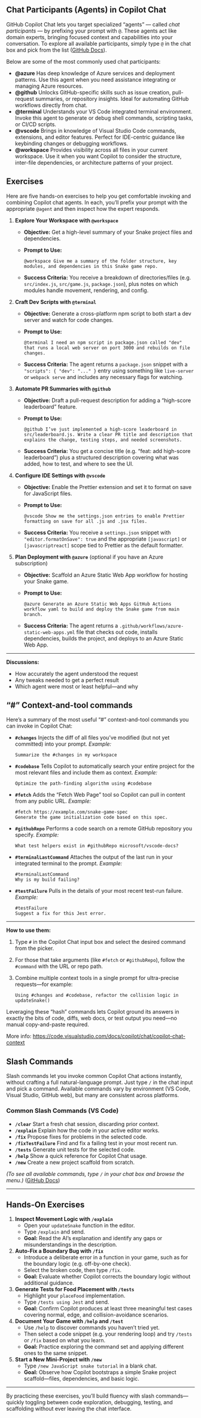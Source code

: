 ## Chat Participants (Agents) in Copilot Chat

GitHub Copilot Chat lets you target specialized “agents” — called *chat participants* — by prefixing your prompt with `@`. These agents act like domain experts, bringing focused context and capabilities into your conversation. To explore all available participants, simply type `@` in the chat box and pick from the list ([GitHub Docs](https://docs.github.com/en/copilot/using-github-copilot/copilot-chat/getting-started-with-prompts-for-copilot-chat)).

Below are some of the most commonly used chat participants:

- **@azure**
  Has deep knowledge of Azure services and deployment patterns. Use this agent when you need assistance integrating or managing Azure resources.
- **@github**
  Unlocks GitHub-specific skills such as issue creation, pull-request summaries, or repository insights. Ideal for automating GitHub workflows directly from chat.
- **@terminal**
  Understands your VS Code integrated terminal environment. Invoke this agent to generate or debug shell commands, scripting tasks, or CI/CD scripts.
- **@vscode**
  Brings in knowledge of Visual Studio Code commands, extensions, and editor features. Perfect for IDE-centric guidance like keybinding changes or debugging workflows.
- **@workspace**
  Provides visibility across all files in your current workspace. Use it when you want Copilot to consider the structure, inter-file dependencies, or architecture patterns of your project.

## Exercises

Here are five hands-on exercises to help you get comfortable invoking and combining Copilot chat agents. In each, you’ll prefix your prompt with the appropriate `@agent` and then inspect how the expert responds.

1. **Explore Your Workspace with `@workspace`**

   - **Objective:** Get a high-level summary of your Snake project files and dependencies.

   - **Prompt to Use:**

     ```
     @workspace Give me a summary of the folder structure, key modules, and dependencies in this Snake game repo.
     ```

   - **Success Criteria:** You receive a breakdown of directories/files (e.g. `src/index.js`, `src/game.js`, `package.json`), plus notes on which modules handle movement, rendering, and config.

2. **Craft Dev Scripts with `@terminal`**

   - **Objective:** Generate a cross-platform npm script to both start a dev server and watch for code changes.

   - **Prompt to Use:**

     ```
     @terminal I need an npm script in package.json called "dev" that runs a local web server on port 3000 and rebuilds on file changes.
     ```

   - **Success Criteria:** The agent returns a `package.json` snippet with a `"scripts": { "dev": "..." }` entry using something like `live-server` or `webpack serve` and includes any necessary flags for watching.

3. **Automate PR Summaries with `@github`**

   - **Objective:** Draft a pull-request description for adding a “high-score leaderboard” feature.

   - **Prompt to Use:**

     ```
     @github I’ve just implemented a high-score leaderboard in src/leaderboard.js. Write a clear PR title and description that explains the change, testing steps, and needed screenshots.
     ```

   - **Success Criteria:** You get a concise title (e.g. “feat: add high-score leaderboard”) plus a structured description covering what was added, how to test, and where to see the UI.

4. **Configure IDE Settings with `@vscode`**

   - **Objective:** Enable the Prettier extension and set it to format on save for JavaScript files.

   - **Prompt to Use:**

     ```
     @vscode Show me the settings.json entries to enable Prettier formatting on save for all .js and .jsx files.
     ```

   - **Success Criteria:** You receive a `settings.json` snippet with `"editor.formatOnSave": true` and the appropriate `[javascript]` or `[javascriptreact]` scope tied to Prettier as the default formatter.

5. **Plan Deployment with `@azure`** (optional if you have an Azure subscription)

   - **Objective:** Scaffold an Azure Static Web App workflow for hosting your Snake game.

   - **Prompt to Use:**

     ```
     @azure Generate an Azure Static Web Apps GitHub Actions workflow yaml to build and deploy the Snake game from main branch.
     ```

   - **Success Criteria:** The agent returns a `.github/workflows/azure-static-web-apps.yml` file that checks out code, installs dependencies, builds the project, and deploys to an Azure Static Web App.

------

**Discussions:** 

- How accurately the agent understood the request
- Any tweaks needed to get a perfect result
- Which agent were most or least helpful—and why

## “#” Context-and-tool commands

Here’s a summary of the most useful “#” context-and-tool commands you can invoke in Copilot Chat:

- **`#changes`**
   Injects the diff of all files you’ve modified (but not yet committed) into your prompt.
   *Example:*

  ```
  Summarize the #changes in my workspace
  ```

- **`#codebase`**
   Tells Copilot to automatically search your entire project for the most relevant files and include them as context.
   *Example:*

  ```
  Optimize the path-finding algorithm using #codebase
  ```

- **`#fetch`**
   Adds the “Fetch Web Page” tool so Copilot can pull in content from any public URL.
   *Example:*

  ```
  #fetch https://example.com/snake-game-spec  
  Generate the game initialization code based on this spec.
  ```

- **`#githubRepo`**
   Performs a code search on a remote GitHub repository you specify.
   *Example:*

  ```
  What test helpers exist in #githubRepo microsoft/vscode-docs?
  ```

- **`#terminalLastCommand`**
   Attaches the output of the last run in your integrated terminal to the prompt.
   *Example:*

  ```
  #terminalLastCommand  
  Why is my build failing?
  ```

- **`#testFailure`**
   Pulls in the details of your most recent test-run failure.
   *Example:*

  ```
  #testFailure  
  Suggest a fix for this Jest error.
  ```

------

**How to use them:**

1. Type `#` in the Copilot Chat input box and select the desired command from the picker.

2. For those that take arguments (like `#fetch` or `#githubRepo`), follow the `#command` with the URL or repo path.

3. Combine multiple context tools in a single prompt for ultra-precise requests—for example:

   ```text
   Using #changes and #codebase, refactor the collision logic in updateSnake()
   ```

Leveraging these “hash” commands lets Copilot ground its answers in exactly the bits of code, diffs, web docs, or test output you need—no manual copy-and-paste required.

More info: https://code.visualstudio.com/docs/copilot/chat/copilot-chat-context 

## Slash Commands 

Slash commands let you invoke common Copilot Chat actions instantly, without crafting a full natural-language prompt. Just type `/` in the chat input and pick a command. Available commands vary by environment (VS Code, Visual Studio, GitHub web), but many are consistent across platforms.

### Common Slash Commands (VS Code)

- **`/clear`**
   Start a fresh chat session, discarding prior context.
- **`/explain`**
   Explain how the code in your active editor works.
- **`/fix`**
   Propose fixes for problems in the selected code.
- **`/fixTestFailure`**
   Find and fix a failing test in your most recent run.
- **`/tests`**
   Generate unit tests for the selected code.
- **`/help`**
   Show a quick reference for Copilot Chat usage.
- **`/new`**
   Create a new project scaffold from scratch.

*(To see all available commands, type `/` in your chat box and browse the menu.)* ([GitHub Docs](https://docs.github.com/en/copilot/using-github-copilot/copilot-chat/github-copilot-chat-cheat-sheet))

------

## Hands-On Exercises

1. **Inspect Movement Logic with `/explain`**
   - Open your `updateSnake` function in the editor.
   - Type `/explain` and send.
   - **Goal:** Read the AI’s explanation and identify any gaps or misunderstandings in the description.
2. **Auto-Fix a Boundary Bug with `/fix`**
   - Introduce a deliberate error in a function in your game, such as for the boundary logic (e.g. off-by-one check).
   - Select the broken code, then type `/fix`.
   - **Goal:** Evaluate whether Copilot corrects the boundary logic without additional guidance.
3. **Generate Tests for Food Placement with `/tests`**
   - Highlight your `placeFood` implementation.
   - Type `/tests using Jest` and send.
   - **Goal:** Confirm Copilot produces at least three meaningful test cases covering normal, edge, and collision-avoidance scenarios.
4. **Document Your Game with `/help` and `/test`**
   - Use `/help` to discover commands you haven’t tried yet.
   - Then select a code snippet (e.g. your rendering loop) and try `/tests` or `/fix` based on what you learn.
   - **Goal:** Practice exploring the command set and applying different ones to the same snippet.
5. **Start a New Mini-Project with `/new`**
   - Type `/new JavaScript snake tutorial` in a blank chat.
   - **Goal:** Observe how Copilot bootstraps a simple Snake project scaffold—files, dependencies, and basic logic.

------

By practicing these exercises, you’ll build fluency with slash commands—quickly toggling between code exploration, debugging, testing, and scaffolding without ever leaving the chat interface.